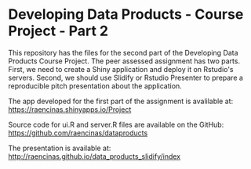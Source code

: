 # Developing Data Products - Course Project - Part 2

This repository has the files for the second part of the Developing Data Products Course Project. The peer assessed assignment has two parts. First, we need to create a Shiny application and deploy it on Rstudio's servers. Second, we should use Slidify or Rstudio Presenter to prepare a reproducible pitch presentation about the application. 

The app developed for the first part of the assignment is avalilable at:
https://raencinas.shinyapps.io/Project

Source code for ui.R and server.R files are available on the GitHub:
https://github.com/raencinas/dataproducts

The presentation is available at:
http://raencinas.github.io/data_products_slidify/index

